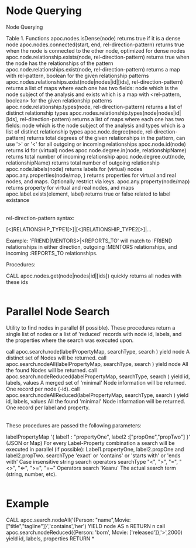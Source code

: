 # Node Querying
<table>
Node Querying

Table 1. Functions
apoc.nodes.isDense(node)
returns true if it is a dense node
apoc.nodes.connected(start, end, rel-direction-pattern)
returns true when the node is connected to the other node, optimized for dense nodes
apoc.node.relationship.exists(node, rel-direction-pattern)
returns true when the node has the relationships of the pattern
apoc.node.relationships.exist(node, rel-direction-pattern)
returns a map with rel-pattern, boolean for the given relationship patterns
apoc.nodes.relationships.exist(node|nodes|id|[ids], rel-direction-pattern)
returns a list of maps where each one has two fields: node which is the node subject of the analysis and exists which is a map with <rel-pattern, boolean> for the given relationship patterns
apoc.node.relationship.types(node, rel-direction-pattern)
returns a list of distinct relationship types
apoc.nodes.relationship.types(node|nodes|id|[ids], rel-direction-pattern)
returns a list of maps where each one has two fields: node which is the node subject of the analysis and types which is a list of distinct relationship types
apoc.node.degree(node, rel-direction-pattern)
returns total degrees of the given relationships in the pattern, can use '>' or '<' for all outgoing or incoming relationships
apoc.node.id(node)
returns id for (virtual) nodes
apoc.node.degree.in(node, relationshipName)
returns total number of incoming relationship
apoc.node.degree.out(node, relationshipName)
returns total number of outgoing relationship
apoc.node.labels(node)
returns labels for (virtual) nodes
apoc.any.properties(node/map, )
returns properties for virtual and real nodes, and maps. Optionally restrict via keys.
apoc.any.property(node/map)
returns property for virtual and real nodes, and maps
apoc.label.exists(element, label)
returns true or false related to label existance
</table>

rel-direction-pattern syntax:

[<]RELATIONSHIP_TYPE1[>]|[<]RELATIONSHIP_TYPE2[>]|…​

Example: 'FRIEND|MENTORS>|<REPORTS_TO' will match to :FRIEND relationships in either direction, outgoing :MENTORS relationships, and incoming :REPORTS_TO relationships.

Procedures:
<table>
CALL apoc.nodes.get(node|nodes|id|[ids])
quickly returns all nodes with these ids
</table>

# Parallel Node Search
Utility to find nodes in parallel (if possible). These procedures return a single list of nodes or a list of 'reduced' records with node id, labels, and the properties where the search was executed upon.

<table>
call apoc.search.node(labelPropertyMap, searchType, search ) yield node
A distinct set of Nodes will be returned.
call apoc.search.nodeAll(labelPropertyMap, searchType, search ) yield node
All the found Nodes will be returned.
call apoc.search.nodeReduced(labelPropertyMap, searchType, search ) yield id, labels, values
A merged set of 'minimal' Node information will be returned. One record per node (-id).
call apoc.search.nodeAllReduced(labelPropertyMap, searchType, search ) yield id, labels, values
All the found 'minimal' Node information will be returned. One record per label and property.
</table>

These procedures are passed the following parameters:

<table>
labelPropertyMap
'{ label1 : "propertyOne", label2 :["propOne","propTwo"] }'
(JSON or Map) For every Label-Property combination a search will be executed in parallel (if possible): Label1.propertyOne, label2.propOne and label2.propTwo.
searchType
'exact' or 'contains' or 'starts with' or 'ends with'
Case insensitive string search operators
searchType
"<", ">", "=", "<>", "⇐", ">=", "=~"
Operators
search
'Keanu'
The actual search term (string, number, etc).
</table>

# Example

<cypher>
CALL apoc.search.nodeAll('{Person: "name",Movie: ["title","tagline"]}','contains','her') YIELD node AS n RETURN n
call apoc.search.nodeReduced({Person: 'born', Movie: ['released']},'>',2000) yield id, labels, properties RETURN *
</cypher>